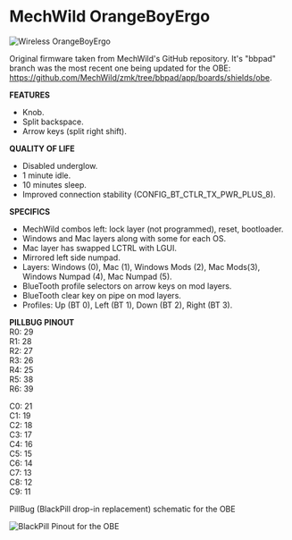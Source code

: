 # MechWild OrangeBoyErgo

<p align="center">

![Wireless OrangeBoyErgo](https://i.imgur.com/NIReAQp.jpeg)

</p>

Original firmware taken from MechWild's GitHub repository. It's "bbpad" branch was the most recent one being updated for the OBE: https://github.com/MechWild/zmk/tree/bbpad/app/boards/shields/obe.

**FEATURES**
- Knob.
- Split backspace.
- Arrow keys (split right shift).

**QUALITY OF LIFE**
- Disabled underglow.
- 1 minute idle.
- 10 minutes sleep.
- Improved connection stability (CONFIG_BT_CTLR_TX_PWR_PLUS_8).

**SPECIFICS**
- MechWild combos left: lock layer (not programmed), reset, bootloader.
- Windows and Mac layers along with some for each OS.
- Mac layer has swapped LCTRL with LGUI.
- Mirrored left side numpad.
- Layers: Windows (0), Mac (1), Windows Mods (2), Mac Mods(3), Windows Numpad (4), Mac Numpad (5).
- BlueTooth profile selectors on arrow keys on mod layers.
- BlueTooth clear key on pipe on mod layers.
- Profiles: Up (BT 0), Left (BT 1), Down (BT 2), Right (BT 3).

**PILLBUG PINOUT**<br />
R0: 29<br />
R1: 28<br />
R2: 27<br />
R3: 26<br />
R4: 25<br />
R5: 38<br />
R6: 39<br />

C0: 21<br />
C1: 19<br />
C2: 18<br />
C3: 17<br />
C4: 16<br />
C5: 15<br />
C6: 14<br />
C7: 13<br />
C8: 12<br />
C9: 11<br />

PillBug (BlackPill drop-in replacement) schematic for the OBE

<p align="center">
        
![BlackPill Pinout for the OBE](https://i.imgur.com/MNj33Vg.png)

</p>
